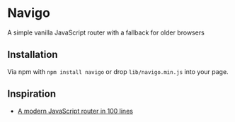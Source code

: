 # Navigo

A simple vanilla JavaScript router with a fallback for older browsers

## Installation

Via npm with `npm install navigo` or drop `lib/navigo.min.js` into your page.

## Inspiration

* [A modern JavaScript router in 100 lines](http://krasimirtsonev.com/blog/article/A-modern-JavaScript-router-in-100-lines-history-api-pushState-hash-url)
